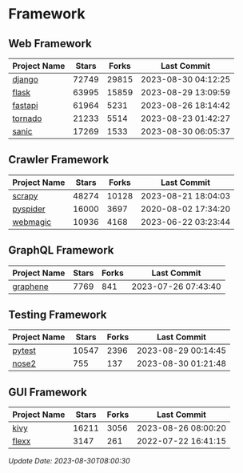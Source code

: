 # Framework

## Web Framework
| Project Name | Stars | Forks | Last Commit |
| ------------ | ----- | ----- | ----------- |
| [django](https://github.com/django/django) | 72749 | 29815 | 2023-08-30 04:12:25 |
| [flask](https://github.com/pallets/flask) | 63995 | 15859 | 2023-08-29 13:09:59 |
| [fastapi](https://github.com/tiangolo/fastapi) | 61964 | 5231 | 2023-08-26 18:14:42 |
| [tornado](https://github.com/tornadoweb/tornado) | 21233 | 5514 | 2023-08-23 01:42:27 |
| [sanic](https://github.com/sanic-org/sanic) | 17269 | 1533 | 2023-08-30 06:05:37 |

## Crawler Framework
| Project Name | Stars | Forks | Last Commit |
| ------------ | ----- | ----- | ----------- |
| [scrapy](https://github.com/scrapy/scrapy) | 48274 | 10128 | 2023-08-21 18:04:03 |
| [pyspider](https://github.com/binux/pyspider) | 16000 | 3697 | 2020-08-02 17:34:20 |
| [webmagic](https://github.com/code4craft/webmagic) | 10936 | 4168 | 2023-06-22 03:23:44 |

## GraphQL Framework
| Project Name | Stars | Forks | Last Commit |
| ------------ | ----- | ----- | ----------- |
| [graphene](https://github.com/graphql-python/graphene) | 7769 | 841 | 2023-07-26 07:43:40 |

## Testing Framework
| Project Name | Stars | Forks | Last Commit |
| ------------ | ----- | ----- | ----------- |
| [pytest](https://github.com/pytest-dev/pytest) | 10547 | 2396 | 2023-08-29 00:14:45 |
| [nose2](https://github.com/nose-devs/nose2) | 755 | 137 | 2023-08-30 01:21:48 |

## GUI Framework
| Project Name | Stars | Forks | Last Commit |
| ------------ | ----- | ----- | ----------- |
| [kivy](https://github.com/kivy/kivy) | 16211 | 3056 | 2023-08-26 08:00:20 |
| [flexx](https://github.com/flexxui/flexx) | 3147 | 261 | 2022-07-22 16:41:15 |

*Update Date: 2023-08-30T08:00:30*